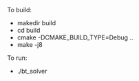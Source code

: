 To build:
- makedir build
- cd build
- cmake -DCMAKE_BUILD_TYPE=Debug ..
- make -j8

To run:
- ./bt_solver
